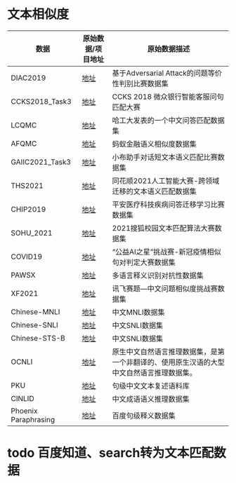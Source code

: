 # 文本相似度
| 数据   | 原始数据/项目地址   |  原始数据描述 |
| ------  | ------ | ------  |
| DIAC2019 | [地址](https://www.biendata.xyz/competition/2019diac/)  |  基于Adversarial Attack的问题等价性判别比赛数据集  |
| CCKS2018_Task3 | [地址](https://www.biendata.xyz/competition/CCKS2018_3/)  |  CCKS 2018 微众银行智能客服问句匹配大赛  |
| LCQMC | [地址](https://aclanthology.org/C18-1166.pdf)  |  哈工大发表的一个中文问答匹配数据集  |
| AFQMC | [地址](https://tianchi.aliyun.com/dataset/dataDetail?dataId=106411)  |  蚂蚁金融语义相似度数据集  |
| GAIIC2021_Task3 | [地址](https://tianchi.aliyun.com/competition/entrance/531851/information)  |  小布助手对话短文本语义匹配比赛数据集  |
| THS2021 | [地址](http://contest.aicubes.cn/#/detail?topicId=23)  |  同花顺2021人工智能大赛-跨领域迁移的文本语义匹配数据集  |
| CHIP2019 | [地址](https://www.biendata.xyz/competition/chip2019/)  |  平安医疗科技疾病问答迁移学习比赛数据集  |
| SOHU_2021 | [地址](https://www.biendata.xyz/competition/sohu_2021/)  |  2021搜狐校园文本匹配算法大赛数据集  |
| COVID19 | [地址](https://tianchi.aliyun.com/competition/entrance/231776/introduction)  |  “公益AI之星”挑战赛-新冠疫情相似句对判定大赛数据集  |
| PAWSX | [地址](https://github.com/google-research-datasets/paws)  |  多语言释义识别对抗性数据集  |
| XF2021 | [地址](https://challenge.xfyun.cn/topic/info?type=chinese-question-similarity)  |  讯飞赛题—中文问题相似度挑战赛数据集  |
| Chinese-MNLI | [地址](https://github.com/pluto-junzeng/CNSD)  |  中文MNLI数据集  |
| Chinese-SNLI | [地址](https://github.com/pluto-junzeng/CNSD)  |  中文SNLI数据集  |
| Chinese-STS-B | [地址](https://github.com/pluto-junzeng/CNSD)  |  中文SNLI数据集  |
| OCNLI | [地址](https://github.com/CLUEbenchmark/OCNLI)  |  原生中文自然语言推理数据集，是第一个非翻译的、使用原生汉语的大型中文自然语言推理数据集。  |
| PKU | [地址](https://github.com/pkucoli/PKU-Paraphrase-Bank)  |  句级中文文本复述语料库  |
| CINLID | [地址](https://mp.weixin.qq.com/s/oCwwkOtamf1rmIch7SjJug)  |  中文成语语义推理数据集  |
| Phoenix Paraphrasing| [地址](https://ai.baidu.com/broad/subordinate?dataset=paraphrasing)|百度句级释义数据集|

# todo 百度知道、search转为文本匹配数据